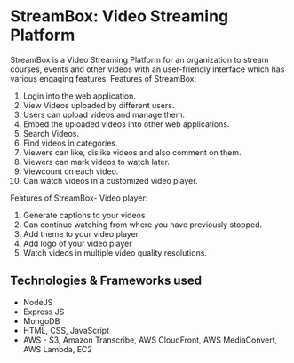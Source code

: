 # StreamBox: Video Streaming Platform
StreamBox is a Video Streaming Platform for an organization to stream courses, events and other videos with an user-friendly interface which has various engaging features.
Features of StreamBox:
  1. Login into the web application.
  2. View Videos uploaded by different users.
  3. Users can upload videos and manage them.
  4. Embed the uploaded videos into other web applications.
  5. Search Videos.
  6. Find videos in categories.
  7. Viewers can like, dislike videos and also comment on them.
  8. Viewers can mark videos to watch later.
  9. Viewcount on each video.
  10. Can watch videos in a customized video player.

Features of StreamBox- Video player:
  1. Generate captions to your videos
  2. Can continue watching from where you have previously stopped.
  3. Add theme to your video player
  4. Add logo of your video player
  5. Watch videos in multiple video quality resolutions.
  
## Technologies & Frameworks used
- NodeJS
- Express JS
- MongoDB
- HTML, CSS, JavaScript
- AWS - S3, Amazon Transcribe, AWS CloudFront, AWS MediaConvert, AWS Lambda, EC2
